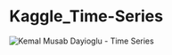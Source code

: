 # Kaggle_Time-Series
![Kemal Musab Dayioglu - Time Series](https://github.com/kemda2/Kaggle_Time-Series/assets/19648132/9cfc3cf0-89f2-4149-9af9-815e1daaa164)
